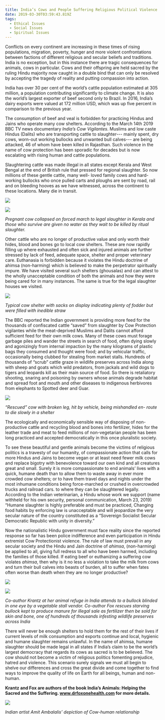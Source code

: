 ```yaml
---
title: India’s Cows and People Suffering Religious Political Violence
date: 2019-03-30T03:59:43.819Z
tags:
  - Ethical Issues
  - Social Issues
  - Spiritual Issues
---
```

Conflicts on every continent are increasing in these times of rising populations, migration, poverty, hunger and more violent confrontations between factions of different religious and secular beliefs and traditions. India is no exception, but in this instance there are tragic consequences for animals, cows in particular. Cows and their offspring are held sacred by the ruling Hindu majority now caught in a double bind that can only be resolved by accepting the tragedy of reality and putting compassion into action.

India has over 30 per cent of the world’s cattle population estimated at 305 million, a population contributing significantly to climate change. It is also the world’s largest exporter of beef second only to Brazil. In 2016, India’s dairy exports were valued at 172 million USD, which was up five percent in comparison to the previous year. 

The consumption of beef and veal is forbidden for practicing Hindus and Jains who operate many cow shelters. According to the March 14th 2019 BBC TV news documentary _India’s Cow Vigilantes_. Muslims and low caste Hindus (Dalits) who are transporting cattle to slaughter--- mainly spent, dry cows, worn-out working bullocks and unwanted bull calves--- are being attacked, 46 of whom have been killed in Rajasthan. Such violence in the name of cow protection has been sporadic for decades but is now escalating with rising human and cattle populations. 

Slaughtering cattle was made illegal in all states except Kerala and West Bengal at the end of British rule that pressed for regional slaughter. So now millions of these gentle cattle, many well- loved family cows and hard-working bullocks who once pulled carts and ploughs are sent by road, rail and on bleeding hooves as we have witnessed, across the continent to these locations. Many die in transit.

![](/img/indias-cows-1.jpg)

![](/img/indias-cows-2.jpg)

_Pregnant cow collapsed on forced march to legal slaughter in Kerala and those who survive are given no water as they wait to be killed by ritual slaughter._

Other cattle who are no longer of productive value and only worth their hides, blood and bones go to local cow shelters. These are now rapidly filling up where exhausted and often sick and injured animals are further stressed by lack of feed, adequate space, shelter and proper veterinary care. Euthanasia is forbidden because it violates the Hindu doctrine of ahimsa (non-harming) which is believed to make the perpetrator spiritually impure. We have visited several such shelters (ghousalas) and can attest to the wholly unacceptable condition of both the animals and how they were being cared for in many instances. The same is true for the legal slaughter houses we visited.

![](/img/indias-cows-3.jpg)

_Typical cow shelter with sacks on display indicating plenty of fodder but were filled with inedible straw_

The BBC reported the Indian government is providing more feed for the thousands of confiscated cattle “saved” from slaughter by Cow Protection vigilantes while the meat-deprived Muslims and Dalits cannot afford sufficient feed for their own milk cows. Many of these cows must forage garbage piles and wander the streets in search of food, often dying slowly and agonizingly from internal impaction by the many kilograms of plastic bags they consumed and thought were food; and by vehicular traffic, occasionally being clubbed for stealing from market stalls.   Hundreds of thousands of “scrub” cattle graze in wildlife preserves across India along with sheep and goats which wild predators, from jackals and wild dogs to tigers and leopards kill as their main source of food. So there is retaliatory shooting, snaring and poisoning by owners whose animals degrade habitat and spread foot and mouth and other diseases to indigenous herbivores from elephants to Spotted deer and Guar. 

![](/img/indias-cows-4.jpg)

_“Rescued” cow with broken leg, hit by vehicle, being mishandled en- route to die slowly in a shelter_

The ecologically and economically sensible way of disposing of non-productive cattle and recycling blood and bones into fertilizer, hides for the leather trade and meat to feed millions of non-vegetarian people has been long practiced and accepted democratically in this once pluralistic society. 

To see these beautiful and gentle animals become the victims of religious politics is a travesty of our humanity, of compassionate action that calls for more Hindus and Jains to become vegan or at least need fewer milk cows and replace bigotry with benevolence toward our own kind and all creatures great and small. Surely it is more compassionate to end animals’ lives with a quick, humane death than to allow them to waste away in ever more crowded cow shelters; or to have them travel days and nights under the most inhumane conditions being force-marched or crushed in overcrowded trucks and railroad cars. to where they can be slaughtered legally. According to the Indian veterinarian, a Hindu whose work we support (name withheld for his own security, personal communication, March 23, 2019) “Humane slaughter is highly preferable and must be practiced, Changing food habits by enforcing law is unacceptable and will jeopardize the very secular nature of the country constituted as a “Sovereign Socialist Secular Democratic Republic with unity in diversity.” 

Now the nationalistic Hindu government must face reality since the reported response so far has been police indifference and even participation in Hindu extremist Cow Protectionist violence. The rule of law must prevail in any secular society and the Hindu and Jain doctrine of _ahimsa_, (non-harming) be applied to all, giving full redress to all who have been harmed, including the families of those killed. If eating beef or euthanizing a suffering cow violates _ahimsa_, then why is it no less a violation to take the milk from cows and turn their bull calves into beasts of burden, all to suffer when fates often worse than death when they are no longer productive?

![](/img/indias-cows-5.jpg)

![](/img/indias-cows-6.jpg)

_Co-author Krantz at her animal refuge in India attends to a bullock blinded in one eye by a vegetable stall vendor. Co-author Fox rescues starving bullock kept to produce manure for illegal sale as fertilizer then be sold for skin and bone, one of hundreds of thousands infesting wildlife preserves across India_

There will never be enough shelters to hold them for the rest of their lives if current levels of milk consumption and exports continue and local, hygienic and humane slaughter remains unlawful. In the name of ahimsa, humane slaughter should be made legal in all states if India’s claim to be the world’s largest democracy that regards its cows as sacred is to be believed. The cow should not become a victim of religious politics fomenting prejudice, hatred and violence. This scenario surely signals we must all begin to shelve our differences and cross the great divide and come together to find ways to improve the quality of life on Earth for all beings, human and non-human.

**Krantz and Fox are authors of the book India’s Animals: Helping the Sacred and the Suffering. www.drfoxonehealth.com for more details.**

![](/img/indias-cows-7.jpg)

_Indian artist Amit Ambalalis’ depiction of Cow-human relationship_
